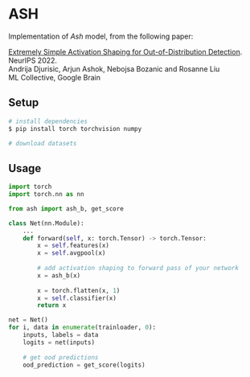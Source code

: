 # ASH

Implementation of *Ash* model, from the following paper:

[Extremely Simple Activation Shaping for Out-of-Distribution Detection](). NeurIPS 2022.\
Andrija Djurisic, Arjun Ashok, Nebojsa Bozanic and Rosanne Liu\
ML Collective, Google Brain

## Setup

```bash
# install dependencies
$ pip install torch torchvision numpy

# download datasets
```

## Usage

```python
import torch
import torch.nn as nn

from ash import ash_b, get_score

class Net(nn.Module):
    ...
    def forward(self, x: torch.Tensor) -> torch.Tensor:
        x = self.features(x)
        x = self.avgpool(x)
        
        # add activation shaping to forward pass of your network
        x = ash_b(x)
        
        x = torch.flatten(x, 1)
        x = self.classifier(x)
        return x

net = Net()
for i, data in enumerate(trainloader, 0):
    inputs, labels = data
    logits = net(inputs)
    
    # get ood predictions
    ood_prediction = get_score(logits)
```
